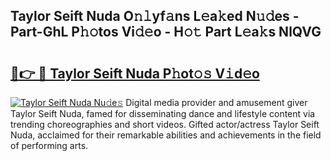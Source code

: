 ## Taylor Seift Nuda O𝚗𝚕yf𝚊ns L𝚎a𝚔ed N𝚞𝚍es - Part-GhL P𝚑𝚘tos Vi𝚍𝚎o - H𝚘𝚝 Part L𝚎a𝚔s NlQVG

# <h2><a href="http://kf2o21.oniu.top/?m=Taylor+Seift+Nuda">🔗👉 🔴 Taylor Seift Nuda P𝚑ot𝚘𝚜 V𝚒d𝚎o</a></h2>

[![Taylor Seift Nuda Nu𝚍e𝚜](https://i.imgur.com/0qMVB7G.gif)](http://kf2o21.oniu.top/?m=Taylor+Seift+Nuda)
Digital media provider and amusement giver Taylor Seift Nuda, famed for disseminating dance and lifestyle content via trending choreographies and short videos. Gifted actor/actress Taylor Seift Nuda, acclaimed for their remarkable abilities and achievements in the field of performing arts.  
